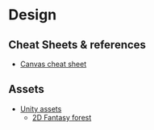 # Design
## Cheat Sheets & references
- [Canvas cheat sheet](https://simon.html5.org/dump/html5-canvas-cheat-sheet.html)
## Assets
- [Unity assets](https://www.assetstore.unity3d.com)
  - [2D Fantasy forest](https://www.assetstore.unity3d.com/en/#!/content/19553)
